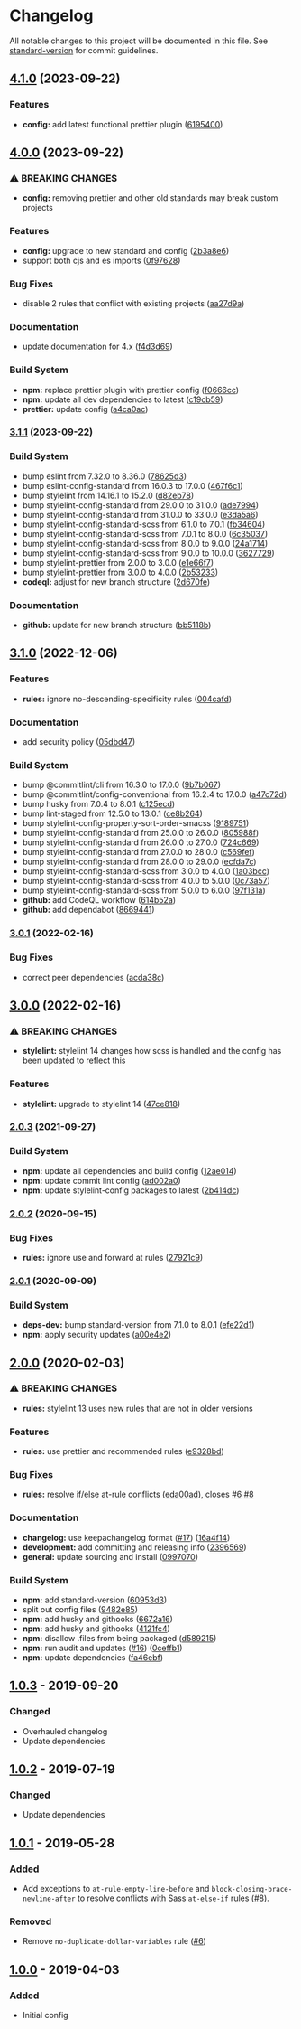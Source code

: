 # Changelog

All notable changes to this project will be documented in this file. See [standard-version](https://github.com/conventional-changelog/standard-version) for commit guidelines.

## [4.1.0](https://github.com/coldfrontlabs/stylelint-config-coldfront/compare/v4.0.0...v4.1.0) (2023-09-22)


### Features

* **config:** add latest functional prettier plugin ([6195400](https://github.com/coldfrontlabs/stylelint-config-coldfront/commit/6195400706ebba86e3f854e18751aa4ec00c8c09))

## [4.0.0](https://github.com/coldfrontlabs/stylelint-config-coldfront/compare/v3.1.1...v4.0.0) (2023-09-22)


### ⚠ BREAKING CHANGES

* **config:** removing prettier and other old standards may break custom projects

### Features

* **config:** upgrade to new standard and config ([2b3a8e6](https://github.com/coldfrontlabs/stylelint-config-coldfront/commit/2b3a8e62246604e6535a6e9e6a957ae07b9d69a2))
* support both cjs and es imports ([0f97628](https://github.com/coldfrontlabs/stylelint-config-coldfront/commit/0f97628a70bd555eed95e63d592fa87757232864))


### Bug Fixes

* disable 2 rules that conflict with existing projects ([aa27d9a](https://github.com/coldfrontlabs/stylelint-config-coldfront/commit/aa27d9ae55a423ce24b2fbc869d5b14d7c4f61b2))


### Documentation

* update documentation for 4.x ([f4d3d69](https://github.com/coldfrontlabs/stylelint-config-coldfront/commit/f4d3d69d2a19a7644a2489d258ab768cf949f7e9))


### Build System

* **npm:** replace prettier plugin with prettier config ([f0666cc](https://github.com/coldfrontlabs/stylelint-config-coldfront/commit/f0666cc8ff757cd68908ed85f5190e891de36290))
* **npm:** update all dev dependencies to latest ([c19cb59](https://github.com/coldfrontlabs/stylelint-config-coldfront/commit/c19cb59d1a9335a311c48e1504fc7fd1e07ef2fc))
* **prettier:** update config ([a4ca0ac](https://github.com/coldfrontlabs/stylelint-config-coldfront/commit/a4ca0ac1aed0b66500b3a77669207c0312a9a8fb))

### [3.1.1](https://github.com/coldfrontlabs/stylelint-config-coldfront/compare/v3.1.0...v3.1.1) (2023-09-22)


### Build System

* bump eslint from 7.32.0 to 8.36.0 ([78625d3](https://github.com/coldfrontlabs/stylelint-config-coldfront/commit/78625d32e7775b51eaa282e708e43d9d8a9291be))
* bump eslint-config-standard from 16.0.3 to 17.0.0 ([467f6c1](https://github.com/coldfrontlabs/stylelint-config-coldfront/commit/467f6c1df9cc194d261ecf781e6594b3746731ff))
* bump stylelint from 14.16.1 to 15.2.0 ([d82eb78](https://github.com/coldfrontlabs/stylelint-config-coldfront/commit/d82eb788fe2ca1a4ad0c2ac6feae5eab23f11fcd))
* bump stylelint-config-standard from 29.0.0 to 31.0.0 ([ade7994](https://github.com/coldfrontlabs/stylelint-config-coldfront/commit/ade79947d201569e964ba8435faf46278314d110))
* bump stylelint-config-standard from 31.0.0 to 33.0.0 ([e3da5a6](https://github.com/coldfrontlabs/stylelint-config-coldfront/commit/e3da5a6088c5086d424638706449acdf15379470))
* bump stylelint-config-standard-scss from 6.1.0 to 7.0.1 ([fb34604](https://github.com/coldfrontlabs/stylelint-config-coldfront/commit/fb34604b3e118ce073ac7fc7bbacb43e76a99dc8))
* bump stylelint-config-standard-scss from 7.0.1 to 8.0.0 ([6c35037](https://github.com/coldfrontlabs/stylelint-config-coldfront/commit/6c35037fd601d30ea088787fe93bebc4310a4a4d))
* bump stylelint-config-standard-scss from 8.0.0 to 9.0.0 ([24a1714](https://github.com/coldfrontlabs/stylelint-config-coldfront/commit/24a1714bb21661edeabdf08b5a452c73db0922ea))
* bump stylelint-config-standard-scss from 9.0.0 to 10.0.0 ([3627729](https://github.com/coldfrontlabs/stylelint-config-coldfront/commit/3627729d6077926c81834f07fc62b397d256e7ff))
* bump stylelint-prettier from 2.0.0 to 3.0.0 ([e1e66f7](https://github.com/coldfrontlabs/stylelint-config-coldfront/commit/e1e66f70a65a538f95219146c99eeaf0cbfa5e13))
* bump stylelint-prettier from 3.0.0 to 4.0.0 ([2b53233](https://github.com/coldfrontlabs/stylelint-config-coldfront/commit/2b532337552449a5874f266c8e1214503be0f3de))
* **codeql:** adjust for new branch structure ([2d670fe](https://github.com/coldfrontlabs/stylelint-config-coldfront/commit/2d670fe7ff4033d4ac4f30ae832c2dda38a67ed4))


### Documentation

* **github:** update for new branch structure ([bb5118b](https://github.com/coldfrontlabs/stylelint-config-coldfront/commit/bb5118b487f147f6ac7514c4aa13d23504b32b82))

## [3.1.0](https://github.com/coldfrontlabs/stylelint-config-coldfront/compare/v3.0.1...v3.1.0) (2022-12-06)


### Features

* **rules:** ignore no-descending-specificity rules ([004cafd](https://github.com/coldfrontlabs/stylelint-config-coldfront/commit/004cafd184ef28bb59f10b9258085e64571ee18d))


### Documentation

* add security policy ([05dbd47](https://github.com/coldfrontlabs/stylelint-config-coldfront/commit/05dbd4763b305b6fd797d0ec1c8a0949e77a2f14))


### Build System

* bump @commitlint/cli from 16.3.0 to 17.0.0 ([9b7b067](https://github.com/coldfrontlabs/stylelint-config-coldfront/commit/9b7b0674104cedad80b85860f62ba15f9b693023))
* bump @commitlint/config-conventional from 16.2.4 to 17.0.0 ([a47c72d](https://github.com/coldfrontlabs/stylelint-config-coldfront/commit/a47c72d41bdc33c18b14232dded15083916bb77a))
* bump husky from 7.0.4 to 8.0.1 ([c125ecd](https://github.com/coldfrontlabs/stylelint-config-coldfront/commit/c125ecd32157d6154ee49937c784be9f1b6061e0))
* bump lint-staged from 12.5.0 to 13.0.1 ([ce8b264](https://github.com/coldfrontlabs/stylelint-config-coldfront/commit/ce8b264455e9a20fec5219bcd894585a7d640317))
* bump stylelint-config-property-sort-order-smacss ([9189751](https://github.com/coldfrontlabs/stylelint-config-coldfront/commit/9189751302d44804e6347e2211f9c8a2c536b702))
* bump stylelint-config-standard from 25.0.0 to 26.0.0 ([805988f](https://github.com/coldfrontlabs/stylelint-config-coldfront/commit/805988f3b436f4adeacfc02096ccd5bdb9d15135))
* bump stylelint-config-standard from 26.0.0 to 27.0.0 ([724c669](https://github.com/coldfrontlabs/stylelint-config-coldfront/commit/724c6695042fafcd1f6335bee4343d7c4acdc7db))
* bump stylelint-config-standard from 27.0.0 to 28.0.0 ([c569fef](https://github.com/coldfrontlabs/stylelint-config-coldfront/commit/c569fef9ca9fb5405ecdea16618d295b1cf14cd0))
* bump stylelint-config-standard from 28.0.0 to 29.0.0 ([ecfda7c](https://github.com/coldfrontlabs/stylelint-config-coldfront/commit/ecfda7c9e6e5c67740df630268f7897845e09a39))
* bump stylelint-config-standard-scss from 3.0.0 to 4.0.0 ([1a03bcc](https://github.com/coldfrontlabs/stylelint-config-coldfront/commit/1a03bcc7f0720ea41eafd949ed8497dce7eb6686))
* bump stylelint-config-standard-scss from 4.0.0 to 5.0.0 ([0c73a57](https://github.com/coldfrontlabs/stylelint-config-coldfront/commit/0c73a57b49d94013937b8247e7812f4d151afc5b))
* bump stylelint-config-standard-scss from 5.0.0 to 6.0.0 ([97f131a](https://github.com/coldfrontlabs/stylelint-config-coldfront/commit/97f131a83f137f209a98178a5165ff0cc31d34f5))
* **github:** add CodeQL workflow ([614b52a](https://github.com/coldfrontlabs/stylelint-config-coldfront/commit/614b52af705275b40ae51689068043c07bc44665))
* **github:** add dependabot ([8669441](https://github.com/coldfrontlabs/stylelint-config-coldfront/commit/866944197c84961daa9259c36689633d77781107))

### [3.0.1](https://github.com/coldfrontlabs/stylelint-config-coldfront/compare/v3.0.0...v3.0.1) (2022-02-16)


### Bug Fixes

* correct peer dependencies ([acda38c](https://github.com/coldfrontlabs/stylelint-config-coldfront/commit/acda38c92791c6fb62183d32ef9c428ed8a02276))

## [3.0.0](https://github.com/coldfrontlabs/stylelint-config-coldfront/compare/v2.0.3...v3.0.0) (2022-02-16)


### ⚠ BREAKING CHANGES

* **stylelint:** stylelint 14 changes how scss is handled and the config has been updated to reflect
this

### Features

* **stylelint:** upgrade to stylelint 14 ([47ce818](https://github.com/coldfrontlabs/stylelint-config-coldfront/commit/47ce818c4c977b765ea1ace4867646bee8bf99b6))

### [2.0.3](https://github.com/coldfrontlabs/stylelint-config-coldfront/compare/v2.0.2...v2.0.3) (2021-09-27)


### Build System

* **npm:** update all dependencies and build config ([12ae014](https://github.com/coldfrontlabs/stylelint-config-coldfront/commit/12ae014b976b3e4d659778b769a6486d3ff2d031))
* **npm:** update commit lint config ([ad002a0](https://github.com/coldfrontlabs/stylelint-config-coldfront/commit/ad002a02c60f31549be2b990632af14d3574b371))
* **npm:** update stylelint-config packages to latest ([2b414dc](https://github.com/coldfrontlabs/stylelint-config-coldfront/commit/2b414dc4bf0d0deb1226aed6cd372e82ee31bada))

### [2.0.2](https://github.com/coldfrontlabs/stylelint-config-coldfront/compare/v2.0.1...v2.0.2) (2020-09-15)


### Bug Fixes

* **rules:** ignore use and forward at rules ([27921c9](https://github.com/coldfrontlabs/stylelint-config-coldfront/commit/27921c99bbccc123548d54ca6ba704bba82e7a7c))

### [2.0.1](https://github.com/coldfrontlabs/stylelint-config-coldfront/compare/v2.0.0...v2.0.1) (2020-09-09)


### Build System

* **deps-dev:** bump standard-version from 7.1.0 to 8.0.1 ([efe22d1](https://github.com/coldfrontlabs/stylelint-config-coldfront/commit/efe22d1b29ebe51a8c78fa59fd0718c4cf3aa256))
* **npm:** apply security updates ([a00e4e2](https://github.com/coldfrontlabs/stylelint-config-coldfront/commit/a00e4e28c8dc69f6b3528306ea52a3f95687353c))

## [2.0.0](https://github.com/coldfrontlabs/stylelint-config-coldfront/compare/v1.0.1...v2.0.0) (2020-02-03)


### ⚠ BREAKING CHANGES

* **rules:** stylelint 13 uses new rules that are not in older versions

### Features

* **rules:** use prettier and recommended rules ([e9328bd](https://github.com/coldfrontlabs/stylelint-config-coldfront/commit/e9328bd800a19672e7e1b269901956f7083e2119))


### Bug Fixes

* **rules:** resolve if/else at-rule conflicts ([eda00ad](https://github.com/coldfrontlabs/stylelint-config-coldfront/commit/eda00ad9238802d0e57aa489ac443ec0574ad017)), closes [#6](https://github.com/coldfrontlabs/stylelint-config-coldfront/issues/6) [#8](https://github.com/coldfrontlabs/stylelint-config-coldfront/issues/8)


### Documentation

* **changelog:** use keepachangelog format ([#17](https://github.com/coldfrontlabs/stylelint-config-coldfront/issues/17)) ([16a4f14](https://github.com/coldfrontlabs/stylelint-config-coldfront/commit/16a4f1422570753f63995fc765131e214d91cfe1))
* **development:** add committing and releasing info ([2396569](https://github.com/coldfrontlabs/stylelint-config-coldfront/commit/239656964dcd79b2aa0ad2a9373bb617be455834))
* **general:** update sourcing and install ([0997070](https://github.com/coldfrontlabs/stylelint-config-coldfront/commit/099707049a6b0964d223bb1e492c2b10f89c39bc))


### Build System

* **npm:** add standard-version ([60953d3](https://github.com/coldfrontlabs/stylelint-config-coldfront/commit/60953d30b789c7d32360098ac11f4e188900d20b))
* split out config files ([9482e85](https://github.com/coldfrontlabs/stylelint-config-coldfront/commit/9482e8563b8f34e438cbbb1cdf585e0af40b4e94))
* **npm:** add husky and githooks ([6672a16](https://github.com/coldfrontlabs/stylelint-config-coldfront/commit/6672a1633c6922fd4c91024d42517799487139bc))
* **npm:** add husky and githooks ([4121fc4](https://github.com/coldfrontlabs/stylelint-config-coldfront/commit/4121fc4b212f523651dcef266971810bdfe4455f))
* **npm:** disallow .files from being packaged ([d589215](https://github.com/coldfrontlabs/stylelint-config-coldfront/commit/d58921546b40e582f1802c6570da63fdeeea3ad2))
* **npm:** run audit and updates ([#16](https://github.com/coldfrontlabs/stylelint-config-coldfront/issues/16)) ([0ceffb1](https://github.com/coldfrontlabs/stylelint-config-coldfront/commit/0ceffb13c21d4b03fcd3ce5a1a8632ae0bd7eb84))
* **npm:** update dependencies ([fa46ebf](https://github.com/coldfrontlabs/stylelint-config-coldfront/commit/fa46ebf6f7966acc2851e55930dd36e07b184e55))

## [1.0.3] - 2019-09-20
### Changed
- Overhauled changelog
- Update dependencies

## [1.0.2] - 2019-07-19
### Changed
- Update dependencies

## [1.0.1] - 2019-05-28
### Added
- Add exceptions to `at-rule-empty-line-before` and `block-closing-brace-newline-after` to resolve conflicts with Sass `at-else-if` rules ([#8](https://github.com/coldfrontlabs/stylelint-config-coldfront/issues/8)).

### Removed
- Remove `no-duplicate-dollar-variables` rule ([#6](https://github.com/coldfrontlabs/stylelint-config-coldfront/issues/6))

## [1.0.0] - 2019-04-03
### Added
- Initial config

[Unreleased]: https://github.com/coldfrontlabs/stylelint-config-coldfront/compare/v1.0.3...HEAD
[1.0.3]: https://github.com/coldfrontlabs/stylelint-config-coldfront/compare/v1.0.2...v1.0.3
[1.0.2]: https://github.com/coldfrontlabs/stylelint-config-coldfront/compare/v1.0.1...v1.0.2
[1.0.1]: https://github.com/coldfrontlabs/stylelint-config-coldfront/compare/v1.0.0...v1.0.1
[1.0.0]: https://github.com/coldfrontlabs/stylelint-config-coldfront/tree/v1.0.0
